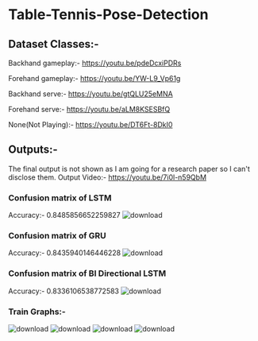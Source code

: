 # Table-Tennis-Pose-Detection

## Dataset Classes:-
Backhand gameplay:- https://youtu.be/pdeDcxiPDRs

Forehand gameplay:- https://youtu.be/YW-L9_Vp61g

Backhand serve:- https://youtu.be/gtQLU25eMNA

Forehand serve:- https://youtu.be/aLM8KSESBfQ

None(Not Playing):- https://youtu.be/DT6Ft-8DkI0

## Outputs:- 
The final output is not shown as I am going for a research paper so I can't disclose them.
Output Video:- https://youtu.be/7i0l-n59QbM
### Confusion matrix of LSTM
Accuracy:- 0.8485856652259827
![download](https://github.com/premanshsharma/Table-Tennis-Pose-Detection/assets/71265310/9b2fb340-ce40-4b21-ae07-1495e98ad898)

### Confusion matrix of GRU
Accuracy:- 0.8435940146446228
![download](https://github.com/premanshsharma/Table-Tennis-Pose-Detection/assets/71265310/55028c91-cc06-4e28-ba38-fb5b6a2eb38f)

### Confusion matrix of BI Directional LSTM
Accuracy:- 0.8336106538772583
![download](https://github.com/premanshsharma/Table-Tennis-Pose-Detection/assets/71265310/8b92988c-b28a-4713-a724-29cbd304628c)


### Train Graphs:- 

![download](https://github.com/premanshsharma/Table-Tennis-Pose-Detection/assets/71265310/4bf5ab2b-e8e1-445a-9002-7459c9470fad)
![download](https://github.com/premanshsharma/Table-Tennis-Pose-Detection/assets/71265310/54812ef3-28d1-4dc6-99ee-b6d10948ee89)
![download](https://github.com/premanshsharma/Table-Tennis-Pose-Detection/assets/71265310/e482a6a1-700c-476c-8d36-7192e047e48a)
![download](https://github.com/premanshsharma/Table-Tennis-Pose-Detection/assets/71265310/a60dcf5c-d159-49ee-883b-5051f85c7359)

